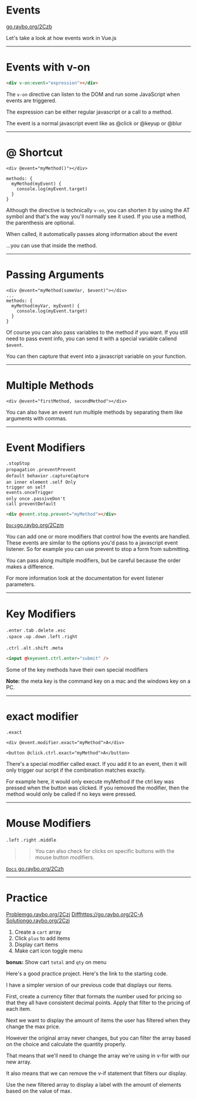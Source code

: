 <!-- .slide: data-state="layout-title" class="bg-dark"-->

# Events

<div class="slide-link"><a href="https://go.raybo.org/2Czb"><i class="fab fa-slideshare"></i> go.raybo.org/2Czb</a></div>

> >

Let's take a look at how events work in Vue.js


---

# Events with **v-on**

```html
<div v-on:event="expression"></div>
```

> >

The `v-on` directive can listen to the DOM and run some JavaScript when events are triggered.

The expression can be either regular javascript or a call to a method.

The event is a normal javascript event like as @click or @keyup or @blur

---

# **@** Shortcut

```js[1|4|5]
<div @event="myMethod()"></div>

methods: {
  myMethod(myEvent) {
    console.log(myEvent.target)
  }
}
```

> >

Although the directive is technically `v-on`, you can shorten it by using the AT symbol and that's the way you'll normally see it used. If you use a method, the parenthesis are optional.

When called, it automatically passes along information about the event

...you can use that inside the method.

---

# Passing Arguments

```html[1|4]
<div @event="myMethod(someVar, $event)"></div>
...
methods: {
  myMethod(myVar, myEvent) {
    console.log(myEvent.target)
  }
}
```

> >

Of course you can also pass variables to the method if you want. If you still need to pass event info, you can send it with a special variable callend `$event`.

You can then capture that event into a javascript variable on your function.

---

# Multiple Methods

```
<div @event="firstMethod, secondMethod"></div>
```

> >

You can also have an event run multiple methods by separating them like arguments with commas.

---

# Event Modifiers

<code class="code-primary tip  position-relative">.stop<span>Stop propagation</span></code> <code class="code-primary tip  position-relative">.prevent<span>Prevent default behavior</span></code> <code class="code-primary tip  position-relative">.capture<span>Capture an inner element</span></code> <code class="code-primary tip  position-relative">.self <span>Only trigger on self events</span></code><code class="code-primary tip  position-relative">.once<span>Trigger only once</span></code>
<code class="code-primary tip  position-relative">.passive<span>Don't call preventDefault</span></code>

```html
<div @event.stop.prevent="myMethod"></div>
```

<a class="tip" href="https://go.raybo.org/2Czm" target="_blank"><code class="code-exciting">Docs</code><span>go.raybo.org/2Czm</span></a>

> >

You can add one or more modifiers that control how the events are handled. These events are similar to the options you'd pass to a javascript event listener. So for example you can use prevent to stop a form from submitting.

You can pass along multiple modifiers, but be careful because the order makes a difference.

For more information look at the documentation for event listener parameters.

---

# Key Modifiers

<code class="code-primary">.enter</code> <code class="code-primary">.tab</code> <code class="code-primary">.delete</code> <code class="code-primary">.esc</code><br><code class="code-primary">.space</code> <code class="code-primary">.up</code> <code class="code-primary">.down</code> <code class="code-primary">.left</code> <code class="code-primary">.right</code>

<code class="code-royal">.ctrl</code> <code class="code-royal">.alt</code> <code class="code-royal">.shift</code> <code class="code-royal">.meta</code>

```html
<input @keyevent.ctrl.enter="submit" />
```

> >

Some of the key methods have their own special modifiers

**Note:** the meta key is the command key on a mac and the windows key on a PC.

---

# **exact** modifier

<code class="code-primary">.exact</code>

```
<div @event.modifier.exact="myMethod">A</div>

```

```
<button @click.ctrl.exact="myMethod">A</button>

```

> >

There's a special modifier called exact. If you add it to an event, then it will only trigger our script if the combination matches exactly.

For example here, it would only execute myMethod if the ctrl key was pressed when the button was clicked. If you removed the modifier, then the method would only be called if no keys were pressed.

---

# Mouse Modifiers

<code class="code-primary">.left</code> <code class="code-primary">.right</code> <code class="code-primary">.middle</code>

> > You can also check for clicks on specific buttons with the mouse button modifiers.

<div @event.right="myMethod"></div>

<a class="tip" href="https://go.raybo.org/2Czh" target="_blank"><code class="code-exciting">Docs</code><span> go.raybo.org/2Czh</span></a>

---

<!-- .slide: data-state="layout-title" data-transition="zoom" class="bg-dark"-->

# Practice

<div class="btn-group mt-3" role="group" aria-label="Basic example">
  <a type="button" class="animate__animated animate__backInLeft tip btn btn-lg btn-exciting text-white" href="https://go.raybo.org/2Czj" target="_blank">Problem<span>go.raybo.org/2Czj</span></a>
  <a type="button" class="animate__animated animate__zoomInDown tip btn btn-lg btn-royal text-white" href="https://go.raybo.org/2C-A" target="_blank">Diff<span>https://go.raybo.org/2C-A</span></a>
  <a type="button" class="animate__animated animate__backInRight animate__slow tip btn btn-lg btn-primary text-white" href="https://go.raybo.org/2Czi" target="_blank">Solution<span>go.raybo.org/2Czi</span></a>
</div>

1. Create a `cart` array
1. Click `plus` to add items
1. Display cart items
1. Make cart icon toggle menu

**bonus:** Show cart `total` and `qty` on menu


> >

Here's a good practice project. Here's the link to the starting code.

I have a simpler version of our previous code that displays our items.

First, create a currency filter that formats the number used for pricing so that they all have consistent decimal points. Apply that filter to the pricing of each item.

Next we want to display the amount of items the user has filtered when they change the max price.

However the original array never changes, but you can filter the array based on the choice and calculate the quantity properly.

That means that we'll need to change the array we're using in v-for with our new array.

It also means that we can remove the v-if statement that filters our display.

Use the new filtered array to display a label with the amount of elements based on the value of max.
